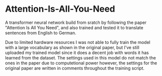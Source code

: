# Attention-Is-All-You-Need
A transformer neural network build from sratch by following the paper "Attention Is All You Need", and also trained and tested it to translate sentences from English to German.

Due to limited hardware resources I was not able to fully train the model with a large vocabulary as shown in the original paper, but I've still uploaded my trained model since it does a decent job with words it has learned from the dataset.
The settings used in this model do not match the ones in the paper due to computetional power however, the settings for the original paper are written in comments throughout the training script.
